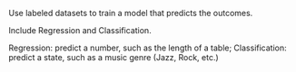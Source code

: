 Use labeled datasets to train a model that predicts the outcomes.

Include Regression and Classification.

Regression: predict a number, such as the length of a table;
Classification: predict a state, such as a music genre (Jazz, Rock, etc.)
